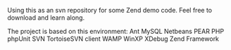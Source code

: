 Using this as an svn repository for some Zend demo code.  Feel free to download and learn along.

The project is based on this environment:
Ant
MySQL
Netbeans
PEAR
PHP
phpUnit
SVN
TortoiseSVN client
WAMP
WinXP
XDebug
Zend Framework